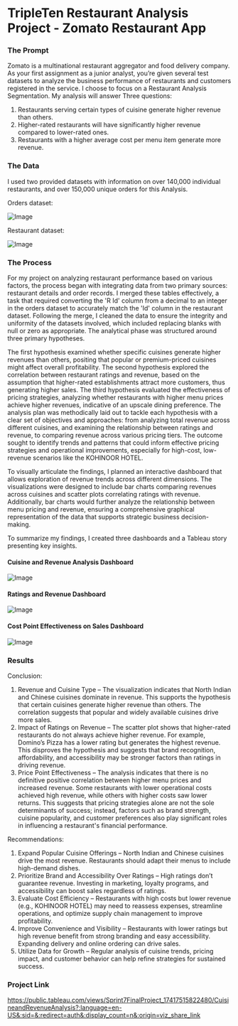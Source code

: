# TripleTen Restaurant Analysis Project - Zomato Restaurant App

### The Prompt
Zomato is a multinational restaurant aggregator and food delivery company. As your first assignment as a junior analyst, you’re given several test datasets to analyze the business performance of restaurants and customers registered in the service. I choose to focus on a Restaurant Analysis Segmentation. 
My analysis will answer Three questions:
  1.	Restaurants serving certain types of cuisine generate higher revenue than others.
  2.	Higher-rated restaurants will have significantly higher revenue compared to lower-rated ones.
  3.	Restaurants with a higher average cost per menu item generate more revenue.


### The Data
I used two provided datasets with information on over 140,000 individual restaurants, and over 150,000 unique orders for this Analysis. 

Orders dataset:

![Image](https://github.com/user-attachments/assets/5ef5f8c8-245e-45da-89ff-ef8edede3903)

Restaurant dataset: 

![Image](https://github.com/user-attachments/assets/65f75916-dbb3-4cd2-9035-bcb294f5efb6)


### The Process
For my project on analyzing restaurant performance based on various factors, the process began with integrating data from two primary sources: restaurant details and order records. I merged these tables effectively, a task that required converting the 'R Id' column from a decimal to an integer in the orders dataset to accurately match the 'Id' column in the restaurant dataset. Following the merge, I cleaned the data to ensure the integrity and uniformity of the datasets involved, which included replacing blanks with null or zero as appropriate.
The analytical phase was structured around three primary hypotheses. 

The first hypothesis examined whether specific cuisines generate higher revenues than others, positing that popular or premium-priced cuisines might affect overall profitability. The second hypothesis explored the correlation between restaurant ratings and revenue, based on the assumption that higher-rated establishments attract more customers, thus generating higher sales. The third hypothesis evaluated the effectiveness of pricing strategies, analyzing whether restaurants with higher menu prices achieve higher revenues, indicative of an upscale dining preference.
The analysis plan was methodically laid out to tackle each hypothesis with a clear set of objectives and approaches: from analyzing total revenue across different cuisines, and examining the relationship between ratings and revenue, to comparing revenue across various pricing tiers. The outcome sought to identify trends and patterns that could inform effective pricing strategies and operational improvements, especially for high-cost, low-revenue scenarios like the KOHINOOR HOTEL.

To visually articulate the findings, I planned an interactive dashboard that allows exploration of revenue trends across different dimensions. The visualizations were designed to include bar charts comparing revenues across cuisines and scatter plots correlating ratings with revenue. Additionally, bar charts would further analyze the relationship between menu pricing and revenue, ensuring a comprehensive graphical representation of the data that supports strategic business decision-making.

To summarize my findings, I created three dashboards and a Tableau story presenting key insights.

#### Cuisine and Revenue Analysis Dashboard
![Image](https://github.com/user-attachments/assets/fdeb653f-5f9a-42e4-80b7-a91ceb395640)

#### Ratings and Revenue Dashboard
![Image](https://github.com/user-attachments/assets/c335ef6d-c749-4018-af51-85bebc46e433)

#### Cost Point Effectiveness on Sales Dashboard
![Image](https://github.com/user-attachments/assets/3233ccaf-d1ad-414b-bf22-07f0ff7c26cd)

### Results
Conclusion: 
  1. Revenue and Cuisine Type – The visualization indicates that North Indian and Chinese cuisines dominate in revenue. This supports the hypothesis that certain cuisines generate higher revenue than others. The correlation suggests that popular and widely available cuisines drive more sales. 
  2. Impact of Ratings on Revenue – The scatter plot shows that higher-rated restaurants do not always achieve higher revenue. For example, Domino’s Pizza has a lower rating but generates the highest revenue. This disproves the hypothesis and suggests that brand recognition, affordability, and accessibility may be stronger factors than ratings in driving revenue. 
  3. Price Point Effectiveness – The analysis indicates that there is no definitive positive correlation between higher menu prices and increased revenue. Some restaurants with lower operational costs achieved high revenue, while others with higher costs saw lower returns. This suggests that pricing strategies alone are not the sole determinants of success; instead, factors such as brand strength, cuisine popularity, and customer preferences also play significant roles in influencing a restaurant's financial performance.


Recommendations:
  1. Expand Popular Cuisine Offerings – North Indian and Chinese cuisines drive the most revenue. Restaurants should adapt their menus to include high-demand dishes.
  2. Prioritize Brand and Accessibility Over Ratings – High ratings don’t guarantee revenue. Investing in marketing, loyalty programs, and accessibility can boost sales regardless of ratings.
  3. Evaluate Cost Efficiency – Restaurants with high costs but lower revenue (e.g., KOHINOOR HOTEL) may need to reassess expenses, streamline operations, and optimize supply chain management to improve profitability.
  4. Improve Convenience and Visibility – Restaurants with lower ratings but high revenue benefit from strong branding and easy accessibility. Expanding delivery and online ordering can drive sales.
  5. Utilize Data for Growth – Regular analysis of cuisine trends, pricing impact, and customer behavior can help refine strategies for sustained success.


### Project Link
https://public.tableau.com/views/Sprint7FinalProject_17417515822480/CuisineandRevenueAnalysis?:language=en-US&:sid=&:redirect=auth&:display_count=n&:origin=viz_share_link  
